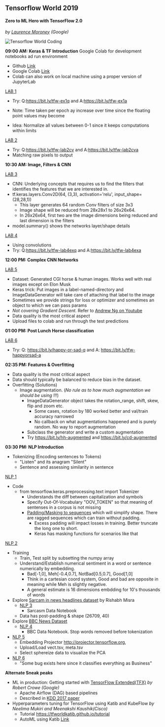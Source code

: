
## Tensorflow World 2019
#### Zero to ML Hero with TensorFlow 2.0
*by [Laurence Moroney](https://github.com/lmoroney) (Google)*

![Tensorflow World Coding](/tfw19/imgs/tfworld_coding.png)

**09:00 AM: Keras & TF Introduction**
Google Colab for development notebooks ad run environment
- Github [Link](https://github.com/lmoroney/mlday-tokyo)
- Google Colab [Link](https://colab.research.google.com/github/lmoroney/mlday-tokyo/blob/master/Lab1-Hello-ML-World.ipynb#scrollTo=fA93WUy1zzWf) 
- Colab can also work on local machine using a proper version of JupyterLab


[LAB 1](https://bit.ly/tfw-lab1)
- Try: Q:https://bit.ly/tfw-ex1q and A:https://bit.ly/tfw-ex1a

- Note: Time taken per epoch ay increase over time since the floating point values may become 
- Idea: Normalize all values between 0-1 since it keeps computations within limits

[LAB 2]()
- Try: Q:https://bit.ly/tfw-lab2cv and A:https://bit.ly/tfw-lab2cva
- Matching raw pixels to output

**10:30 AM: Image, Filters & CNN**

[LAB 3](https://bit.ly/convolutions-fun)

- CNN: Underlying concepts that requires us to find the filters that identifies the features that we are interested in.
- tf.keras.layers.Conv2D(64, (3,3), activation='relu', input_shape=(28,28,1))
    - This layer generates 64 random Conv filters of size 3x3
    - Image shape will be reduced from 28x28x1 to 26x26x64. 
    - In 26x26x64, first two are the image dimensions being reduced and last dimension is the filters
- model.summary() shows the networks layer/shape details 

[LAB 4](https://bit.ly/tfw-lab4)
- Using convolutions
- Try: Q:https://bit.ly/tfw-lab4exq and A:https://bit.ly/tfw-lab4exa

**12:00 PM: Complex CNN Networks**

[LAB 5]()

- Dataset: Generated CGI horse & human images. Works well with real images except on Elon Musk
- Keras trick: Put images in a label-named-directory and ImageDataGenerator will take care of attaching that label to the image
- Sometimes we provide strings for loss or optimizer and sometimes an object to which we can pass params
- *Not covering Gradient Descent.* Refer to [Andrew Ng on Youtube](https://www.youtube.com/watch?v=uJryes5Vk1o)
- Data quality is the most critical aspect
- Upload files to colab and run through the test predictions

**01:00 PM: Post Lunch Horse classification**

[LAB 6](https://bit.ly/tfw-lab6)
- Try: Q: https://bit.ly/happy-or-sad-q and A: https://bit.ly/tfw-happyorsad-a

**02:35 PM: Features & Overfitting**
- Data quality is the most critical aspect
- Data should typically be balanced to reduce bias in the dataset. 
- Overfitting (Solutions)
    - Image augmentation. (*No rule as to how much augmentation we should be using !!!*)
        - ImageDataGenerator object takes the rotation_range, shift, skew, flip and zoom etc.
            - Some cases, rotation by 180 worked better and val/train accuracy narrowed
            - No callback on what augmentations happened and is purely random. No way to report augmentation
        - Subclass the generator and write a custom augmentation
        - Try https://bit.ly/hh-augmented and https://bit.ly/cd-augmented 

**03:30 PM: NLP Introduction**
- Tokenizing (Encoding sentences to Tokens)
    - "Listen" and its anagram "Silent"
    - Sentence and assessing similarity in sentence

[NLP 1](https://bit.ly/tfw-nlp1)

- Code
    - from tensorflow.keras.preprocessing.text import Tokenizer
        - Understands the diff between capitalization and symbols 
        - Specify Out-Of-Vocabulary "OOV_TOKEN" so that meaning of sentenses in a corpus is not missing
        - [Padding/Masking to sequences](https://www.tensorflow.org/guide/keras/masking_and_padding) which will simplify shape. There are ragged sequences which can train without padding.
            - Excess padding will impact losses in training. Better truncate the long one to short.
            - Keras has masking functions for scenarios like that

[NLP 2](https://bit.ly/tfw-nlp2)

- Training 
    - Train, Test split by subsetting the numpy array 
    - Understand/Establish numerical sentiment in a word or sentence numerically by embedding.
        - Bad[-1,0], Meh[-0.4,0.7], NotBad[0.5,0.7], Good[1,0] 
        - Think in a cartesian coord system, Good and bad are opposite in meaning while Meh is slightly negative.
        - A general estimate is 16 dimensions embdding for 10's thousands of words 
- Explore [Sarcam in news headlines dataset](https://www.kaggle.com/rmisra/news-headlines-dataset-for-sarcasm-detection) by Rishabh Misra
    - [NLP 3](https://bit.ly/tfw-nlpsarcasm) 
        - Sarcasm Data Notebook
    - Data has post-padding & shape (26709, 40)
- Explore [BBC News Dataset](https://www.kaggle.com/shineucc/bbc-news-dataset)
    - [NLP 4](https://bit.ly/tfw-nlpbbc) 
        - BBC Data Notebook. Stop words removed before tokenization
- [NLP 5](https://bit.ly/tfw-sarcembed)
    - Embedding Projector http://projector.tensorflow.org, 
    - Upload/Load vect.tsv, meta.tsv 
    - Select sphereize data to visualize the PCA 
- [NLP 6](https://bit.ly/tfw-bbc) 
    - "Some bug exists here since it classifies everything as Business"
        


**Alternate Sneak peaks**
- ML in production: Getting started with [TensorFlow Extended(TFX)](https://medium.com/tensorflow/what-exactly-is-this-tfx-thing-1ac9e56531c) *by Robert Crowe (Google)*
    - Apache Airflow (DAG) based pipelines
    - Described in [KDD 2017 paper](https://www.kdd.org/kdd2017/papers/view/tfx-a-tensorflow-based-production-scale-machine-learning-platform)
- Hyperparameters tuning for TensorFlow using Katib and KubeFlow *by Neelima Mukiri and Meenakshi Kaushik(Cisco)* 
    - Tutorial https://tfworldkatib.github.io/tutorial
    - AutoML using Katib [Link](https://tfworldkatib.github.io/tutorial/katib/katib.html)
